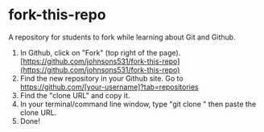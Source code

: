 fork-this-repo
==============

A repository for students to fork while learning about Git and Github.

1. In Github, click on "Fork" (top right of the page).
[https://github.com/johnsons531/fork-this-repo](https://github.com/johnsons531/fork-this-repo)
2. Find the new repository in your Github site.
Go to https://github.com/[your-username]?tab=repositories
3. Find the "clone URL" and copy it.
4. In your terminal/command line window, type "git clone " then paste the clone URL.
5. Done!
